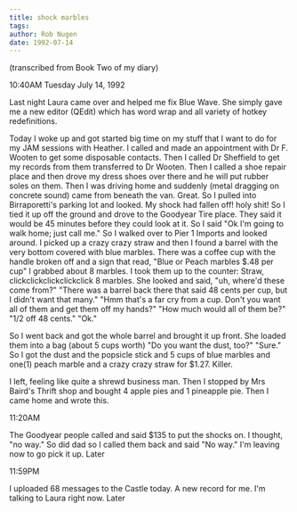 ```yaml
---
title: shock marbles
tags: 
author: Rob Nugen
date: 1992-07-14
---
```


<p class=note>(transcribed from Book Two of my diary)

<p class=date>10:40AM Tuesday July 14, 1992

<p>Last night Laura came over and helped me fix Blue Wave.  She simply
gave me a new editor (QEdit) which has word wrap and all variety of
hotkey redefinitions.

<p>Today I woke up and got started big time on my stuff that I want to
do for my JAM sessions with Heather.  I called and made an appointment
with Dr F. Wooten to get some disposable contacts.  Then I called Dr
Sheffield to get my records from them transferred to Dr Wooten.  Then
I called a shoe repair place and then drove my dress shoes over there
and he will put rubber soles on them.  Then I was driving home and
suddenly (metal dragging on concrete sound) came from beneath the van.
Great.  So I pulled into Birraporetti's parking lot and looked.  My
shock had fallen off!  holy shit!  So I tied it up off the ground and
drove to the Goodyear Tire place.  They said it would be 45 minutes
before they could look at it.  So I said "Ok I'm going to walk home;
just call me."  So I walked over to Pier 1 Imports and looked around.
I picked up a crazy crazy straw and then I found a barrel with the
very bottom covered with blue marbles.  There was a coffee cup with
the handle broken off and a sign that read, "Blue or Peach marbles
$.48 per cup"  I grabbed about 8 marbles.  I took them up to the
counter: Straw, clickclickclickclickclick 8 marbles.  She looked and
said, "uh, where'd these come from?"  "There was a barrel back there
that said 48 cents per cup, but I didn't want that many."  "Hmm that's
a far cry from a cup.  Don't you want all of them and get them off my
hands?"  "How much would all of them be?"  "1/2 off 48 cents."  "Ok."

<p>So I went back and got the whole barrel and brought it up front.
She loaded them into a bag (about 5 cups worth) "Do you want the dust,
too?"  "Sure."  So I got the dust and the popsicle stick and 5 cups of
blue marbles and one(1) peach marble and a crazy crazy straw for
$1.27.  Killer.

<p>I left, feeling like quite a shrewd business man.  Then I stopped
by Mrs Baird's Thrift shop and bought 4 apple pies and 1 pineapple
pie.  Then I came home and wrote this.

<p class=date>11:20AM

<p>The Goodyear people called and said $135 to put the shocks on.  I
thought, "no way."  So did dad so I called them back and said "No
way."  I'm leaving now to go pick it up.  Later

<p class=date>11:59PM

<p>I uploaded 68 messages to the Castle today.  A new record for me.
I'm talking to Laura right now.  Later
